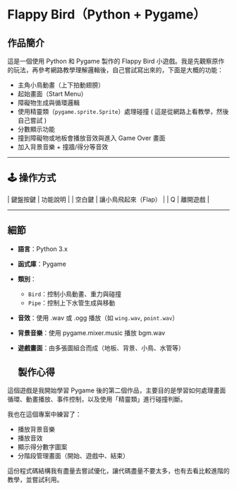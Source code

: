 # Flappy Bird（Python + Pygame）

## 作品簡介  
這是一個使用 Python 和 Pygame 製作的 Flappy Bird 小遊戲。我是先觀察原作的玩法，再參考網路教學理解邏輯後，自己嘗試寫出來的，下面是大概的功能：

- 主角小鳥動畫（上下拍動翅膀）
- 起始畫面（Start Menu）
- 障礙物生成與循環邏輯
- 使用精靈類（`pygame.sprite.Sprite`）處理碰撞 ( 這是從網路上看教學，然後自己嘗試 )
- 分數顯示功能
- 撞到障礙物或地板會播放音效與進入 Game Over 畫面
- 加入背景音樂 + 撞牆/得分等音效


---

## 🕹️ 操作方式
| 鍵盤按鍵 | 功能說明     |
| 空白鍵    | 讓小鳥飛起來（Flap） |
| Q        | 離開遊戲     |

---

## 細節
- **語言**：Python 3.x
- **函式庫**：Pygame
- **類別**：
  - `Bird`：控制小鳥動畫、重力與碰撞
  - `Pipe`：控制上下水管生成與移動
- **音效**：使用 .wav 或 .ogg 播放（如 `wing.wav`, `point.wav`）
- **背景音樂**：使用 pygame.mixer.music 播放 bgm.wav
- **遊戲畫面**：由多張圖組合而成（地板、背景、小鳥、水管等）

  ## 製作心得
這個遊戲是我開始學習 Pygame 後的第二個作品，主要目的是學習如何處理畫面循環、動畫播放、事件控制，以及使用「精靈類」進行碰撞判斷。

我也在這個專案中練習了：

- 播放背景音樂
- 播放音效
- 顯示得分數字圖案
- 分階段管理畫面（開始、遊戲中、結束）

這份程式碼結構我有盡量去嘗試優化，讓代碼盡量不要太多，也有去看比較進階的教學，並嘗試利用。
